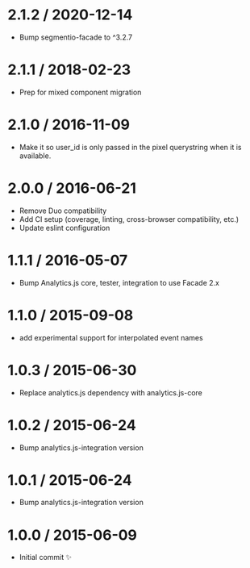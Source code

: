 2.1.2 / 2020-12-14
===================

  * Bump segmentio-facade to ^3.2.7

2.1.1 / 2018-02-23
==================

  * Prep for mixed component migration

2.1.0 / 2016-11-09
==================

  * Make it so user_id is only passed in the pixel querystring when it is available. 

2.0.0 / 2016-06-21
==================

  * Remove Duo compatibility
  * Add CI setup (coverage, linting, cross-browser compatibility, etc.)
  * Update eslint configuration

1.1.1 / 2016-05-07
==================

  * Bump Analytics.js core, tester, integration to use Facade 2.x

1.1.0 / 2015-09-08
==================

  * add experimental support for interpolated event names

1.0.3 / 2015-06-30
==================

  * Replace analytics.js dependency with analytics.js-core

1.0.2 / 2015-06-24
==================

  * Bump analytics.js-integration version

1.0.1 / 2015-06-24
==================

  * Bump analytics.js-integration version

1.0.0 / 2015-06-09
==================

  * Initial commit :sparkles:
